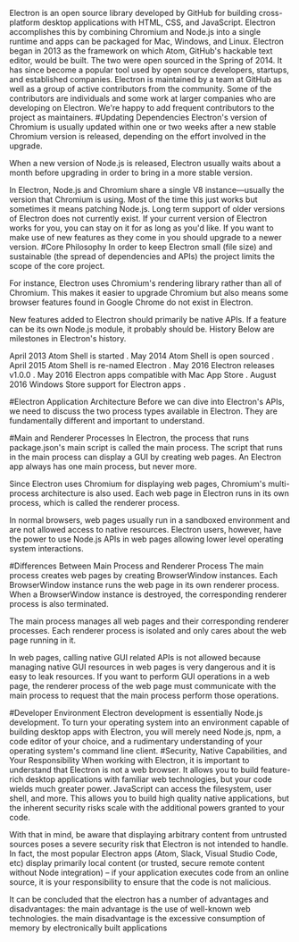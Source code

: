 Electron is an open source library developed by GitHub for building cross-platform desktop applications with HTML, CSS, 
and JavaScript. Electron accomplishes this by combining Chromium and Node.js into a single runtime and apps can be packaged for Mac,
Windows, and Linux.
Electron began in 2013 as the framework on which Atom, GitHub's hackable text editor, would be built.
The two were open sourced in the Spring of 2014.
It has since become a popular tool used by open source developers, startups, and established companies. 
Electron is maintained by a team at GitHub as well as a group of active contributors from the community. Some of the contributors
are individuals and some work at larger companies who are developing on Electron. We're happy to add frequent contributors to the
project as maintainers.
#Updating Dependencies
Electron's version of Chromium is usually updated within one or two weeks after a new stable Chromium version is released, 
depending on the effort involved in the upgrade.

When a new version of Node.js is released, Electron usually waits about a month before upgrading in order to bring in a more 
stable version.

In Electron, Node.js and Chromium share a single V8 instance—usually the version that Chromium is using. Most of the time this 
just works but sometimes it means patching Node.js.
Long term support of older versions of Electron does not currently exist. If your current version of Electron works for you, you 
can stay on it for as long as you'd like. If you want to make use of new features as they come in you should upgrade to a newer version.
#Core Philosophy
In order to keep Electron small (file size) and sustainable (the spread of dependencies and APIs) the project limits the scope of
the core project.

For instance, Electron uses Chromium's rendering library rather than all of Chromium. This makes it easier to upgrade Chromium but
also means some browser features found in Google Chrome do not exist in Electron.

New features added to Electron should primarily be native APIs. If a feature can be its own Node.js module, it probably should be. 
History
Below are milestones in Electron's history.


April 2013	Atom Shell is started .
May 2014	Atom Shell is open sourced .
April 2015	Atom Shell is re-named Electron .
May 2016	Electron releases v1.0.0 .
May 2016	Electron apps compatible with Mac App Store .
August 2016	Windows Store support for Electron apps .

#Electron Application Architecture
Before we can dive into Electron's APIs, we need to discuss the two process types available in Electron. They are fundamentally
different and important to understand.

#Main and Renderer Processes
In Electron, the process that runs package.json's main script is called the main process. The script that runs in the main process 
can display a GUI by creating web pages. An Electron app always has one main process, but never more.

Since Electron uses Chromium for displaying web pages, Chromium's multi-process architecture is also used. Each web page in 
Electron runs in its own process, which is called the renderer process.

In normal browsers, web pages usually run in a sandboxed environment and are not allowed access to native resources.
Electron users, however, have the power to use Node.js APIs in web pages allowing lower level operating system interactions.

#Differences Between Main Process and Renderer Process
The main process creates web pages by creating BrowserWindow instances. Each BrowserWindow instance runs the web page in its own
renderer process. When a BrowserWindow instance is destroyed, the corresponding renderer process is also terminated.

The main process manages all web pages and their corresponding renderer processes. Each renderer process is isolated and only cares 
about the web page running in it.

In web pages, calling native GUI related APIs is not allowed because managing native GUI resources in web pages is very dangerous and
it is easy to leak resources. If you want to perform GUI operations in a web page, the renderer process of the web page must communicate
with the main process to request that the main process perform those operations.

#Developer Environment
Electron development is essentially Node.js development. To turn your operating system into an environment capable of building
desktop apps with Electron, you will merely need Node.js, npm, a code editor of your choice, and a rudimentary understanding of
your operating system's command line client.
#Security, Native Capabilities, and Your Responsibility
When working with Electron, it is important to understand that Electron is not a web browser. It allows you to build feature-rich
desktop applications with familiar web technologies, but your code wields much greater power. JavaScript can access the filesystem,
user shell, and more. This allows you to build high quality native applications, but the inherent security risks scale with the 
additional powers granted to your code.

With that in mind, be aware that displaying arbitrary content from untrusted sources poses a severe security risk that Electron 
is not intended to handle. In fact, the most popular Electron apps (Atom, Slack, Visual Studio Code, etc) display primarily local
content (or trusted, secure remote content without Node integration) – if your application executes code from an online source,
it is your responsibility to ensure that the code is not malicious.

It can be concluded that the electron has a number of advantages and disadvantages: the main advantage is the use of well-known web 
technologies. the main disadvantage is the excessive consumption of memory by electronically built applications



